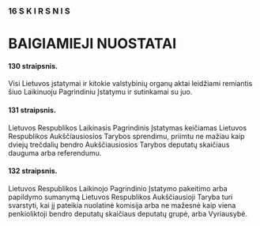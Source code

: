 ### 16 S K I R S N I S

# BAIGIAMIEJI NUOSTATAI

#### 130 straipsnis.

Visi Lietuvos įstatymai ir kitokie valstybinių organų aktai leidžiami remiantis šiuo Laikinuoju Pagrindiniu Įstatymu ir sutinkamai su juo.

#### 131 straipsnis.

Lietuvos Respublikos Laikinasis Pagrindinis Įstatymas keičiamas Lietuvos Respublikos Aukščiausiosios Tarybos sprendimu, priimtu ne mažiau kaip dviejų trečdalių bendro Aukščiausiosios Tarybos deputatų skaičiaus dauguma arba referendumu.

#### 132 straipsnis.

Lietuvos Respublikos Laikinojo Pagrindinio Įstatymo pakeitimo arba papildymo sumanymą Lietuvos Respublikos Aukščiausioji Taryba turi svarstyti, kai jį pateikia nuolatinė komisija arba ne mažesnė kaip viena penkioliktoji bendro deputatų skaičiaus deputatų grupė, arba Vyriausybė.
